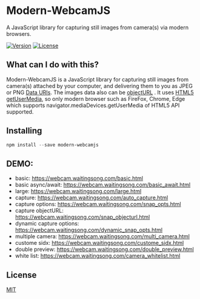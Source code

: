 # Modern-WebcamJS
A JavaScript library for capturing still images from camera(s) via modern browsers.

[![Version](https://img.shields.io/npm/v/modern-webcamjs.svg)](https://www.npmjs.com/package/modern-webcamjs)
[![License](https://img.shields.io/badge/license-MIT-blue.svg)](https://opensource.org/licenses/MIT)

## What can I do with this?
Modern-WebcamJS is a JavaScript library for capturing still images from camera(s) attached by your computer, and delivering them to you as JPEG or PNG [Data URIs](https://developer.mozilla.org/en-US/docs/Web/HTTP/Basics_of_HTTP/Data_URIs).  The images data also can be [objectURL](https://developer.mozilla.org/en-US/docs/Web/API/URL/createObjectURL) .  It uses [HTML5 getUserMedia](http://dev.w3.org/2011/webrtc/editor/getusermedia.html), so only modern browser such as FireFox, Chrome, Edge which supports navigator.mediaDevices.getUserMedia of HTML5 API supported.

## Installing
```powershell
npm install --save modern-webcamjs
```

## DEMO:
- basic: https://webcam.waitingsong.com/basic.html
- basic async/await: https://webcam.waitingsong.com/basic_await.html
- large: https://webcam.waitingsong.com/large.html
- capture: https://webcam.waitingsong.com/auto_capture.html
- capture options: https://webcam.waitingsong.com/snap_opts.html
- capture objectURL: https://webcam.waitingsong.com/snap_objecturl.html
- dynamic capture options: https://webcam.waitingsong.com/dynamic_snap_opts.html
- multiple camera: https://webcam.waitingsong.com/multi_camera.html
- custome sidx: https://webcam.waitingsong.com/custome_sidx.html
- double preview: https://webcam.waitingsong.com/double_preview.html
- white list: https://webcam.waitingsong.com/camera_whitelist.html



## License
[MIT](LICENSE)
